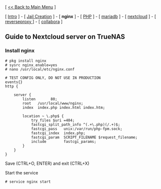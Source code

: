 [ [<< Back to Main Menu](https://github.com/seth586/guides/blob/master/README.md) ]

[ [Intro](README.md) ] - [ [Jail Creation](1_jail.md) ]  - [ **nginx** ] - [ [PHP](3_php.md) ] - [ [mariadb](2_mariadb.md) ] - [ [nextcloud](5_nextcloud.md) ] - [ [reverseproxy ](6_reverseproxy.md)] - [ [collabora](7_collabora.md) ]

## Guide to Nextcloud server on TrueNAS

### Install nginx
```
# pkg install nginx
# sysrc nginx_enable=yes
# nano /usr/local/etc/nginx.conf
```

```
# TEST CONFIG ONLY, DO NOT USE IN PRODUCTION
events{}
http {

    server {
        listen       80;
        root   /usr/local/www/nginx;
        index  index.php index.html index.htm;

        location ~ \.php$ {
            try_files $uri =404;
            fastcgi_split_path_info ^(.+\.php)(/.+)$;
            fastcgi_pass   unix:/var/run/php-fpm.sock;
            fastcgi_index  index.php;
            fastcgi_param  SCRIPT_FILENAME $request_filename;
            include        fastcgi_params;
        }
    }
}

```
Save (CTRL+O, ENTER) and exit (CTRL+X)

Start the service
```
# service nginx start
```

